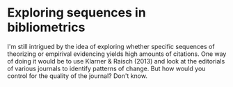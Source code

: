 # Exploring sequences in bibliometrics
I'm still intrigued by the idea of exploring whether specific sequences of theorizing or empirival evidencing yields high amounts of citations. One way of doing it would be to use Klarner & Raisch (2013) and look at the editorials of various journals to identify patterns of change. But how would you control for the quality of the journal? Don't know. 
